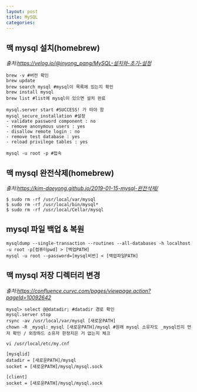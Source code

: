 ```yaml
---
layout: post
title: MySQL
categories: 
---
```



## 맥 mysql 설치(homebrew)

_출처:https://velog.io/@inyong_pang/MySQL-설치와-초기-설정_

    brew -v #버전 확인
    brew update
    brew search mysql #mysql이 목록에 있는지 확인
    brew install mysql
    brew list #list에 mysql이 있으면 설치 완료
    
    mysql.server start #SUCCESS! 가 떠야 함
    mysql_secure_installation #설정
    - validate password component : no
    - remove anonymous users : yes
    - disallow remote login : no
    - remove test database : yes
    - reload privilege tables : yes

    mysql -u root -p #접속
    
    
## 맥 mysql 완전삭제(homebrew)

_출처:https://kim-daeyong.github.io/2019-01-15-mysql-완전삭제/_
    
    $ sudo rm -rf /usr/local/var/mysql
    $ sudo rm -rf /usr/local/bin/mysql*
    $ sudo rm -rf /usr/local/Cellar/mysql
    

## mysql 파일 백업 & 복원

    mysqldump --single-transaction --routines --all-databases -h localhost -u root -p[컴퓨터pwd] > [백업PATH]
    mysql -u root --password=[mysql비번] < [백업파일PATH]


## 맥 mysql 저장 디렉터리 변경

_출처:https://confluence.curvc.com/pages/viewpage.action?pageId=10092642_

    mysql> select @@datadir; #datadir 경로 확인
    mysql.server stop
    rsync -av /usr/local/var/mysql [새로운PATH]
    chown -R _mysql:_mysql [새로운PATH]/mysql #원래 mysql 소유자도 _mysql인지 먼저 확인 / 외장하드 소유자 한정지은 거 없는지 체크
    
    vi /usr/local/etc/my.cnf
    
    [mysqlid]
    datadir = [새로운PATH]/mysql
    socket = [새로운PATH]/mysql/mysql.sock
    
    [client]
    socket = [새로운PATH]/mysql/mysql.sock
